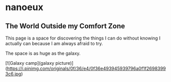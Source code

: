 # nanoeux
## The World Outside my Comfort Zone
This page is a space for discovering the things I can do without knowing I actually can because I am always afraid to try.

The space is as huge as the galaxy.

[![Galaxy camp](galaxy picture)] (https://i.pinimg.com/originals/0f/36/e4/0f36e493945939796a0f1f26983993c6.jpg)
